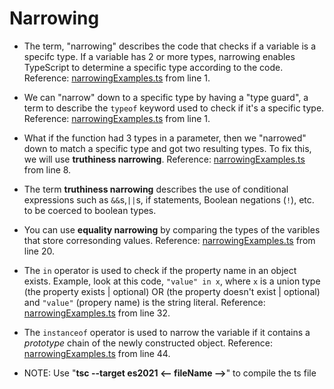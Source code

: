 <h1>Narrowing</h1>

- The term, "narrowing" describes the code that checks if a variable is a specifc type. If a variable has 2 or more types, narrowing enables TypeScript to determine a specific type according to the code. Reference: [narrowingExamples.ts](narrowingExamples.ts) from line 1.

- We can "narrow" down to a specific type by having a "type guard", a term to describe the `typeof` keyword used to check if it's a specific type. Reference: [narrowingExamples.ts](narrowingExamples.ts) from line 1.

- What if the function had 3 types in a parameter, then we "narrowed" down to match a specific type and got two resulting types. To fix this, we will use **truthiness narrowing**. Reference: [narrowingExamples.ts](narrowingExamples.ts) from line 8.

- The term **truthiness narrowing** describes the use of conditional expressions such as `&&`s,`||`s, if statements, Boolean negations (`!`), etc. to be coerced to boolean types.

- You can use **equality narrowing** by comparing the types of the varibles that store corresonding values. Reference: [narrowingExamples.ts](narrowingExamples.ts) from line 20.

- The `in` operator is used to check if the property name in an object exists. Example, look at this code, `"value" in x`, where `x` is a union type (the property exists | optional) OR (the property doesn't exist | optional) and `"value"` (propery name) is the string literal. Reference: [narrowingExamples.ts](narrowingExamples.ts) from line 32.

- The `instanceof` operator is used to narrow the variable if it contains a _prototype_ chain of the newly constructed object. Reference: [narrowingExamples.ts](narrowingExamples.ts) from line 44.

- NOTE: Use "**tsc --target es2021 <-- fileName -->**" to compile the ts file
